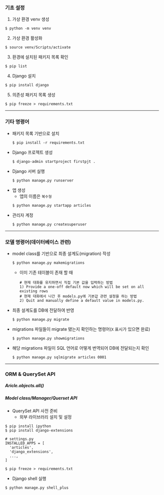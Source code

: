 ### 기초 설정
1. 가상 환경 venv 생성
  ```
  $ python -m venv venv
  ```
2. 가상 환경 활성화
  ```
  $ source venv/Scripts/activate
  ```
3. 환경에 설치된 패키지 목록 확인
  ```
  $ pip list
  ```
4. Django 설치
  ```
  $ pip install django
  ```
5. 의존성 패키지 목록 생성
  ```
  $ pip freeze > requirements.txt
  ```
---
### 기타 명령어
- 패키지 목록 기반으로 설치
  ```
  $ pip install -r requirements.txt
  ```
- Django 프로젝트 생성
  ```
  $ django-admin startproject firstpjt .
  ```
- Django 서버 실행
  ```
  $ python manage.py runserver
  ```
- 앱 생성
  - 앱의 이름은 `복수형`
  ```
  $ python manage.py startapp articles
  ```
- 관리자 계정
  ```
  $ python manage.py createsuperuser
  ```
---
### 모델 명령어(데이터베이스 관련)
- model class를 기반으로 최종 설계도(migration) 작성
  ```
  $ python manage.py makemigrations
  ```
  - 이미 기존 테이블이 존재 할 때
    ```
    # 현재 대화를 유지하면서 직접 기본 값을 입력하는 방법
    1) Provide a one-off default now which will be set on all existing rows
    # 현재 대화에서 나간 후 models.py에 기본값 관련 설정을 하는 방법
    2) Quit and manually define a default value in models.py.
    ```
- 최종 설계도를 DB에 전달하여 반영
  ```
  $ python manage.py migrate
  ```
- migrations 파일들이 migrate 됐는지 확인하는 명령어(`X` 표시가 있으면 완료)
  ```
  $ python manage.py showmigrations
  ```
- 해당 migrations 파일이 SQL 언어로 어떻게 번역되어 DB에 전달되는지 확인
  ```
  $ python manage.py sqlmigrate articles 0001
  ```
---
### ORM & QuerySet API
##### Aricle.objects.all()
##### Model class/Manager/Querset API
- QuerySet API 사전 준비
  - 외부 라이브러리 설치 및 설정
```
$ pip install ipython
$ pip install django-extensions
```
```
# settings.py
INSTALLED_APPS = [
  'articles',
  'django_extensions',
  ...,
]
```
```
$ pip freeze > requirements.txt
```
- Django shell 실행
```
$ python manage.py shell_plus
```